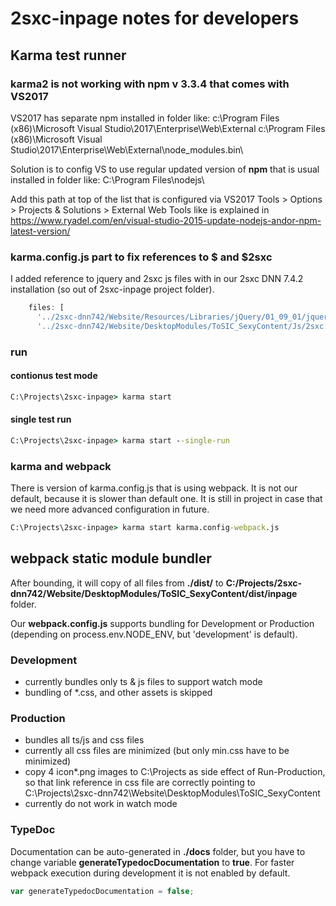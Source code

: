 ﻿# 2sxc-inpage notes for developers

## Karma test runner

### karma2 is not working with npm v 3.3.4 that comes with VS2017

VS2017 has separate npm installed in folder like:
c:\Program Files (x86)\Microsoft Visual Studio\2017\Enterprise\Web\External
c:\Program Files (x86)\Microsoft Visual Studio\2017\Enterprise\Web\External\node_modules\.bin\

Solution is to config VS to use regular updated version of **npm** that is usual installed in folder like:
C:\Program Files\nodejs\

Add this path at top of the list that is configured via VS2017 Tools > Options > Projects & Solutions > External Web Tools like is explained in 
https://www.ryadel.com/en/visual-studio-2015-update-nodejs-andor-npm-latest-version/

### karma.config.js part to fix references to $ and $2sxc

I added reference to jquery and 2sxc js files with in our 2sxc DNN 7.4.2 installation (so out of 2sxc-inpage project folder).

```javascript
    files: [
      '../2sxc-dnn742/Website/Resources/Libraries/jQuery/01_09_01/jquery.js', // resolve $
      '../2sxc-dnn742/Website/DesktopModules/ToSIC_SexyContent/Js/2sxc.api.min.js', // resolve $2sxc
```

### run 

#### contionus test mode

```cmd
C:\Projects\2sxc-inpage> karma start
```

#### single test run

```cmd
C:\Projects\2sxc-inpage> karma start --single-run
```
### karma and webpack
There is version of karma.config.js that is using webpack.
It is not our default, because it is slower than default one.
It is still in project in case that we need more advanced configuration in future.

```cmd
C:\Projects\2sxc-inpage> karma start karma.config-webpack.js
```


## webpack static module bundler 

After bounding, it will copy of all files from **./dist/** to **C:/Projects/2sxc-dnn742/Website/DesktopModules/ToSIC_SexyContent/dist/inpage** folder.

Our **webpack.config.js** supports bundling for Development or Production (depending on process.env.NODE_ENV, but 'development' is default).

### Development

- currently bundles only ts & js files to support watch mode
- bundling of *.css, and other assets is skipped

### Production

- bundles all ts/js and css files
- currently all css files are minimized (but only min.css have to be minimized)
- copy 4 icon*.png images to C:\Projects as side effect of Run-Production, so that link reference in css file are correctly pointing to C:\Projects\2sxc-dnn742\Website\DesktopModules\ToSIC_SexyContent
- currently do not work in watch mode

### TypeDoc

Documentation can be auto-generated in **./docs** folder, but you have to change variable **generateTypedocDocumentation** to **true**.
For faster webpack execution during development it is not enabled by default.

```javascript
var generateTypedocDocumentation = false;
```
